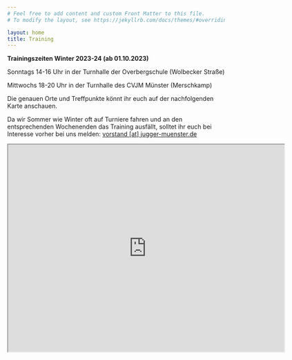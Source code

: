 ```yaml
---
# Feel free to add content and custom Front Matter to this file.
# To modify the layout, see https://jekyllrb.com/docs/themes/#overriding-theme-defaults

layout: home
title: Training
---
```

**Trainingszeiten Winter 2023-24 (ab 01.10.2023)**

Sonntags 14-16 Uhr in der Turnhalle der Overbergschule (Wolbecker Straße)

Mittwochs 18-20 Uhr in der Turnhalle des CVJM Münster (Merschkamp)

Die genauen Orte und Treffpunkte könnt ihr euch auf der nachfolgenden Karte anschauen.

Da wir Sommer wie Winter oft auf Turniere fahren und an den entsprechenden Wochenenden das Training ausfällt,
solltet ihr euch bei Interesse vorher bei uns melden:  [vorstand [at] jugger-muenster.de](vorstand@jugger-muenster.de)

<iframe src="https://www.google.com/maps/d/embed?mid=1ItXdHt4LITyJr3uKbfTh02Tr8lLqO4Rk" width="640" height="480"></iframe>
